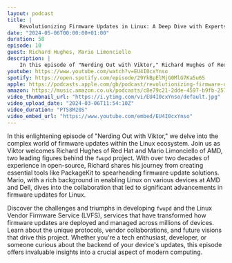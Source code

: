 ```yaml
---
layout: podcast
title: |
    Revolutionizing Firmware Updates in Linux: A Deep Dive with Experts
date: "2024-05-06T00:00:00+01:00"
duration: 58
episode: 10
guest: Richard Hughes, Mario Limonciello
description: |
    In this episode of "Nerding Out with Viktor," Richard Hughes of Red Hat and Mario Limonciello of AMD discuss the development and impact of the fwupd project and the Linux Vendor Firmware Service (LVFS), exploring the challenges and advancements in deploying firmware updates across millions of devices within the Linux ecosystem.
youtube: https://www.youtube.com/watch?v=EU4I0cxYnso
spotify: https://open.spotify.com/episode/29YkBpElMjG0MlG7Ka5u6S
apple: https://podcasts.apple.com/gb/podcast/revolutionizing-firmware-updates-in-linux-a-deep/id1722663295?i=1000654619707
amazon: https://music.amazon.co.uk/podcasts/c8e79c21-2dde-4597-b9fb-257ecbc2bf29/episodes/36afe799-0141-49ed-a3a9-1bd4aea94578/nerding-out-with-viktor-revolutionizing-firmware-updates-in-linux-a-deep-dive-with-experts
video_thumbnail_url: "https://i.ytimg.com/vi/EU4I0cxYnso/default.jpg"
video_upload_date: "2024-03-06T11:54:10Z"
video_duration: "PT58M20S"
video_embed_url: "https://www.youtube.com/embed/EU4I0cxYnso"
---
```


In this enlightening episode of "Nerding Out with Viktor," we delve into the complex world of firmware updates within the Linux ecosystem. Join us as Viktor welcomes Richard Hughes of Red Hat and Mario Limonciello of AMD, two leading figures behind the `fwupd` project. With over two decades of experience in open-source, Richard shares his journey from creating essential tools like PackageKit to spearheading firmware update solutions. Mario, with a rich background in enabling Linux on various devices at AMD and Dell, dives into the collaboration that led to significant advancements in firmware updates for Linux.

Discover the challenges and triumphs in developing `fwupd` and the Linux Vendor Firmware Service (LVFS), services that have transformed how firmware updates are deployed and managed across millions of devices. Learn about the unique protocols, vendor collaborations, and future visions that drive this project. Whether you're a tech enthusiast, developer, or someone curious about the backend of your device's updates, this episode offers invaluable insights into a crucial aspect of modern computing.
